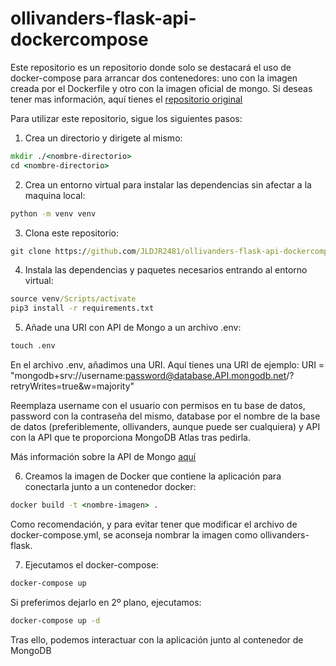 # ollivanders-flask-api-dockercompose

Este repositorio es un repositorio donde solo se destacará el uso de docker-compose para arrancar dos contenedores: uno con la imagen creada por el Dockerfile y otro con la imagen oficial de mongo. Si deseas tener mas información, aquí tienes el [repositorio original](https://github.com/JLDJR2481/ollivanders-flask-api-rest)

Para utilizar este repositorio, sigue los siguientes pasos:

1. Crea un directorio y dirigete al mismo:

```cmd
mkdir ./<nombre-directorio>
cd <nombre-directorio>
```

2. Crea un entorno virtual para instalar las dependencias sin afectar a la maquina local:

```cmd
python -m venv venv
```

3. Clona este repositorio:

```cmd
git clone https://github.com/JLDJR2481/ollivanders-flask-api-dockercompose
```

4. Instala las dependencias y paquetes necesarios entrando al entorno virtual:

```cmd
source venv/Scripts/activate
pip3 install -r requirements.txt
```

5. Añade una URI con API de Mongo a un archivo .env:

```cmd
touch .env
```

En el archivo .env, añadimos una URI. Aquí tienes una URI de ejemplo:
URI = "mongodb+srv://username:password@database.API.mongodb.net/?retryWrites=true&w=majority"

Reemplaza username con el usuario con permisos en tu base de datos, password con la contraseña del mismo, database por el nombre de la base de datos (preferiblemente, ollivanders, aunque puede ser cualquiera) y API con la API que te proporciona MongoDB Atlas tras pedirla.

Más información sobre la API de Mongo [aquí](https://www.mongodb.com/docs/atlas/api/)

6. Creamos la imagen de Docker que contiene la aplicación para conectarla junto a un contenedor docker:

```cmd
docker build -t <nombre-imagen> .
```

Como recomendación, y para evitar tener que modificar el archivo de docker-compose.yml, se aconseja nombrar la imagen como ollivanders-flask.

7. Ejecutamos el docker-compose:

```cmd
docker-compose up
```

Si preferimos dejarlo en 2º plano, ejecutamos:

```cmd
docker-compose up -d
```

Tras ello, podemos interactuar con la aplicación junto al contenedor de MongoDB
